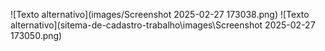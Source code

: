 ![Texto alternativo](images/Screenshot 2025-02-27 173038.png)
![Texto alternativo](sitema-de-cadastro-trabalho\images\Screenshot 2025-02-27 173050.png)

